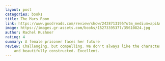 ```yaml
---
layout: post
categories: books
title: The Mars Room
link: https://www.goodreads.com/review/show/2428713195?utm_medium=api&utm_source=rss
image: https://images.gr-assets.com/books/1527339537l/35610824.jpg
author: Rachel Kushner
rating: 4
summary: A female prisoner faces her future
review: Challenging, but compelling. We don't always like the characters, but they find their way into our sympathies and
    and beautifully constructed. Excellent.
---
```



